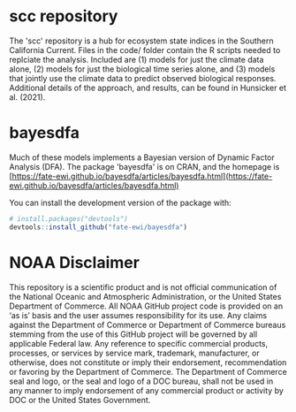 scc repository
========
The 'scc' repository is a hub for ecosystem state indices in the Southern California Current. Files in the 
code/ folder contain the R scripts needed to replciate the analysis. Included are (1) models for just the 
climate data alone, (2) models for just the biological time series alone, and (3) models that jointly use the
climate data to predict observed biological responses. Additional details of the approach, and results, can
be found in Hunsicker et al. (2021). 

bayesdfa
========

Much of these models implements a Bayesian version of Dynamic Factor Analysis (DFA). The package 'bayesdfa'
is on CRAN, and the homepage is [https://fate-ewi.github.io/bayesdfa/articles/bayesdfa.html](https://fate-ewi.github.io/bayesdfa/articles/bayesdfa.html)  

You can install the development version of the package with:

``` r
# install.packages("devtools")
devtools::install_github("fate-ewi/bayesdfa")
```


NOAA Disclaimer
========

This repository is a scientific product and is not official
communication of the National Oceanic and Atmospheric Administration, or
the United States Department of Commerce. All NOAA GitHub project code
is provided on an ‘as is’ basis and the user assumes responsibility for
its use. Any claims against the Department of Commerce or Department of
Commerce bureaus stemming from the use of this GitHub project will be
governed by all applicable Federal law. Any reference to specific
commercial products, processes, or services by service mark, trademark,
manufacturer, or otherwise, does not constitute or imply their
endorsement, recommendation or favoring by the Department of Commerce.
The Department of Commerce seal and logo, or the seal and logo of a DOC
bureau, shall not be used in any manner to imply endorsement of any
commercial product or activity by DOC or the United States Government.

